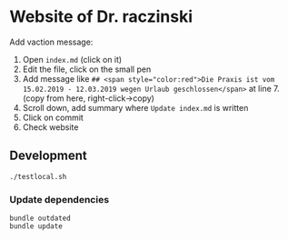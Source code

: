 # Website of Dr. raczinski

Add vaction message:

1. Open `index.md` (click on it)
1. Edit the file, click on the small pen
1. Add message like `## <span style="color:red">Die Praxis ist vom 15.02.2019 - 12.03.2019 wegen Urlaub geschlossen</span>` at line 7. (copy from here, right-click->copy)
1. Scroll down, add summary where `Update index.md` is written
1. Click on commit
1. Check website



## Development

```
./testlocal.sh
```

### Update dependencies

```
bundle outdated
bundle update
```